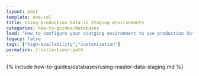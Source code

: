 ```yaml
---
layout: post
template: one-col
title: Using production data in staging environments
categories: how-to-guides/databases
lead: "How to configure your statging environment to use production data"
legacy: false
tags: ["high-availability","customization"]
permalink: /:collection/:path
---
```

{% include how-to-guides/databases/using-master-data-staging.md %}